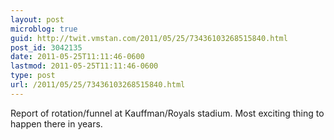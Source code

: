 ```yaml
---
layout: post
microblog: true
guid: http://twit.vmstan.com/2011/05/25/73436103268515840.html
post_id: 3042135
date: 2011-05-25T11:11:46-0600
lastmod: 2011-05-25T11:11:46-0600
type: post
url: /2011/05/25/73436103268515840.html
---
```

Report of rotation/funnel at Kauffman/Royals stadium. Most exciting thing to happen there in years.
